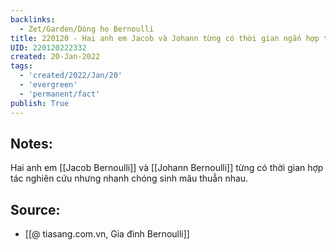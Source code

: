 ```yaml
---
backlinks:
  - Zet/Garden/Dòng họ Bernoulli
title: 220120 - Hai anh em Jacob và Johann từng có thời gian ngắn hợp tác nghiên cứu
UID: 220120222332
created: 20-Jan-2022
tags:
  - 'created/2022/Jan/20'
  - 'evergreen'
  - 'permanent/fact'
publish: True
---
```

## Notes:
Hai anh em [[Jacob Bernoulli]] và [[Johann Bernoulli]] từng có thời gian hợp tác nghiên cứu nhưng nhanh chóng sinh mâu thuẫn nhau.

## Source:
- [[@ tiasang.com.vn, Gia đình Bernoulli]]

